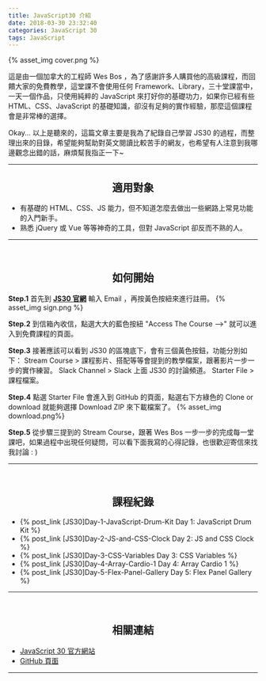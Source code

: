 ```yaml
---
title: JavaScript30 介紹
date: 2018-03-30 23:32:40
categories: JavaScript 30
tags: JavaScript
---
```

{% asset_img cover.png %}

<!-- more -->

這是由一個加拿大的工程師 Wes Bos ，為了感謝許多人購買他的高級課程，而回饋大家的免費教學，這堂課不會使用任何 Framework、Library，三十堂課當中，一天一個作品，只使用純粹的 JavaScript 來打好你的基礎功力，如果你已經有些 HTML、CSS、JavaScript 的基礎知識，卻沒有足夠的實作經驗，那麼這個課程會是非常棒的選擇。  

Okay... 以上是聽來的，這篇文章主要是我為了紀錄自己學習 JS30 的過程，而整理出來的目錄，希望能夠幫助對英文閱讀比較苦手的網友，也希望有人注意到我哪邊觀念出錯的話，麻煩幫我指正一下~  
***

## <center> 適用對象 </center>
- 有基礎的 HTML、CSS、JS 能力，但不知道怎麼去做出一些網路上常見功能的入門新手。
- 熟悉 jQuery 或 Vue 等等神奇的工具，但對 JavaScript 卻反而不熟的人。
---
<br />

## <center> 如何開始 </center>
**Step.1**
首先到 **[JS30 官網](https://javascript30.com)** 輸入 Email ，再按黃色按紐來進行註冊。
{% asset_img sign.png %}


**Step.2**
到信箱內收信，點選大大的藍色按紐 "Access The Course -->" 就可以進入到免費課程的頁面。

**Step.3**
接著應該可以看到 JS30 的區塊底下，會有三個黃色按鈕，功能分別如下：
Stream Course > 課程影片、搭配等等會提到的教學檔案，跟著影片一步一步的實作練習。
Slack Channel > Slack 上面 JS30 的討論頻道。
Starter File > 課程檔案。

**Step.4**
點選 Starter File 會進入到 GitHub 的頁面，點選右下方綠色的 Clone or download 就能夠選擇 Download ZIP 來下載檔案了。
{% asset_img download.png%}

**Step.5**
從步驟三提到的 Stream Course，跟著 Wes Bos 一步一步的完成每一堂課吧，如果過程中出現任何疑問，可以看下面我寫的心得記錄，也很歡迎寄信來找我討論 : \)

---
<br />

## <center> 課程紀錄 </center>
- {% post_link [JS30]Day-1-JavaScript-Drum-Kit Day 1: JavaScript Drum Kit %}
- {% post_link [JS30]Day-2-JS-and-CSS-Clock Day 2: JS and CSS Clock %}
- {% post_link [JS30]Day-3-CSS-Variables Day 3: CSS Variables %}
- {% post_link [JS30]Day-4-Array-Cardio-1 Day 4: Array Cardio 1 %}
- {% post_link [JS30]Day-5-Flex-Panel-Gallery Day 5: Flex Panel Gallery %}
---
<br />

## <center> 相關連結 </center>
- [JavaScript 30 官方網站](https://javascript30.com)
- [GitHub 頁面](https://github.com/wesbos/JavaScript30)
---
